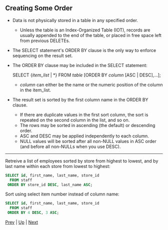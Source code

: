 ## Creating Some Order
* Data is not physically stored in a table in any specified order.
  * Unless the table is an Index-Organized Table (IOT), records are usually appended to the end of the table, or placed in free space left from previous DELETEs.

* The SELECT statement's ORDER BY clause is the only way to enforce sequencing on the result set.
* The ORDER BY clause may be included in the SELECT statement:

  SELECT {*item_list* | \*} FROM *table* [ORDER BY *column* [ASC | DESC],...];

  * *column* can either be the name or the numeric position of the column in the item_list.

* The result set is sorted by the first column name in the ORDER BY clause.
  * If there are duplicate values in the first sort column, the sort is repeated on the second column in the list, and so on.
  * The rows may be sorted in ascending (the default) or descending order.
  * ASC and DESC may be applied independently to each column.
  * NULL values will be sorted after all non-NULL values in ASC order (and before all non-NULLs when you use DESC).

<hr>
Retreive a list of employees sorted by store from highest to lowest, and by last name within each store from lowest to highest:

```sql
SELECT id, first_name, last_name, store_id
  FROM staff
 ORDER BY store_id DESC, last_name ASC;
```

Sort using select item number instead of column name:

```sql
SELECT id, first_name, last_name, store_id
  FROM staff
 ORDER BY 4 DESC, 3 ASC;
```

[Prev](Expressions.md) | [Up](../README.md) | [Next](Lab.md)
